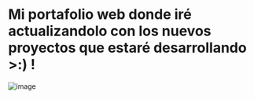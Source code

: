 # Mi portafolio web donde iré actualizandolo con los nuevos proyectos que estaré desarrollando >:) !

![image](https://github.com/user-attachments/assets/16a8c72b-cd3e-4f7b-bec8-dfb2caed6f0a)
